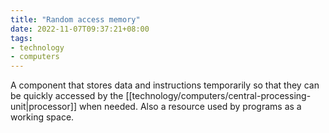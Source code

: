 ```yaml
---
title: "Random access memory"
date: 2022-11-07T09:37:21+08:00
tags:
- technology
- computers
---
```


A component that stores data and instructions temporarily so that they can be quickly accessed by the [[technology/computers/central-processing-unit|processor]] when needed. Also a resource used by programs as a working space.






